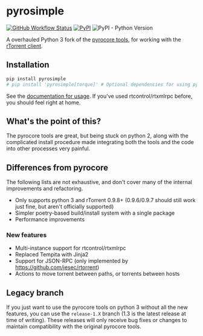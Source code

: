 # pyrosimple

[![GitHub Workflow Status](https://img.shields.io/github/workflow/status/kannibalox/pyrosimple/Pylint)](https://github.com/kannibalox/pyrosimple/actions/workflows/pylint.yml)
[![PyPI](https://img.shields.io/pypi/v/pyrosimple)](https://pypi.org/project/pyrosimple/)
![PyPI - Python Version](https://img.shields.io/pypi/pyversions/pyrosimple)

A overhauled Python 3 fork of the [pyrocore tools](https://github.com/pyroscope/pyrocore),
for working with the
[rTorrent client](https://github.com/rakshasa/rtorrent).

## Installation

```bash
pip install pyrosimple
# pip install 'pyrosimple[torque]' # Optional dependencies for using pyrotorque
```

See the [documentation for usage](https://kannibalox.github.io/pyrosimple/).
If you've used rtcontrol/rtxmlrpc before, you should feel right at home.

## What's the point of this?

The pyrocore tools are great, but being stuck on python 2, along with
the complicated install procedure made integrating both the tools and
the code into other processes very painful.

## Differences from pyrocore

The following lists are not exhaustive, and don't cover many of the
internal improvements and refactoring.

- Only supports python 3 and rTorrent 0.9.8+ (0.9.6/0.9.7 should still
  work just fine, but aren't officially supported)
- Simpler poetry-based build/install system with a single package
- Performance improvements

### New features

- Multi-instance support for rtcontrol/rtxmlrpc
- Replaced Tempita with Jinja2
- Support for JSON-RPC (only implemented by
  https://github.com/jesec/rtorrent)
- Actions to move torrent between paths, or torrents between hosts

## Legacy branch

If you just want to use the pyrocore tools on python 3 without all the
new features, you can use the `release-1.X` branch (1.3 is the latest
release at time of writing).  These releases will only receive bug
fixes or changes to maintain compatibility with the original pyrocore
tools.

